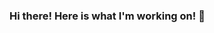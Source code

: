 ### Hi there! Here is what I'm working on! 👋

<!--
**alfieqashwa/alfieqashwa** is a ✨ _special_ ✨ repository because its `README.md` (this file) appears on your GitHub profile.

Here are some ideas to get you started:

- 🔭 I’m currently working on ...
- 🌱 I’m currently learning ... Svelte.Js
- 👯 I’m looking to collaborate on ... React.Js
- 🤔 I’m looking for help with ... AWS
- 💬 Ask me about ... Anything
- 📫 How to reach me: ... [My Site Learning In Public](https://www.alfieqashwa.me)
- 😄 Pronouns: ... He/His
- ⚡ Fun fact: ... I am half Finished
-->
